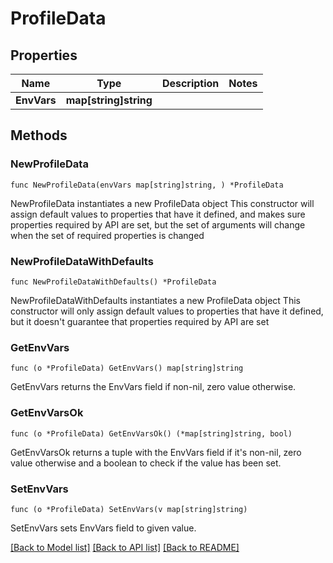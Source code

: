 # ProfileData

## Properties

Name | Type | Description | Notes
------------ | ------------- | ------------- | -------------
**EnvVars** | **map[string]string** |  | 

## Methods

### NewProfileData

`func NewProfileData(envVars map[string]string, ) *ProfileData`

NewProfileData instantiates a new ProfileData object
This constructor will assign default values to properties that have it defined,
and makes sure properties required by API are set, but the set of arguments
will change when the set of required properties is changed

### NewProfileDataWithDefaults

`func NewProfileDataWithDefaults() *ProfileData`

NewProfileDataWithDefaults instantiates a new ProfileData object
This constructor will only assign default values to properties that have it defined,
but it doesn't guarantee that properties required by API are set

### GetEnvVars

`func (o *ProfileData) GetEnvVars() map[string]string`

GetEnvVars returns the EnvVars field if non-nil, zero value otherwise.

### GetEnvVarsOk

`func (o *ProfileData) GetEnvVarsOk() (*map[string]string, bool)`

GetEnvVarsOk returns a tuple with the EnvVars field if it's non-nil, zero value otherwise
and a boolean to check if the value has been set.

### SetEnvVars

`func (o *ProfileData) SetEnvVars(v map[string]string)`

SetEnvVars sets EnvVars field to given value.



[[Back to Model list]](../README.md#documentation-for-models) [[Back to API list]](../README.md#documentation-for-api-endpoints) [[Back to README]](../README.md)


